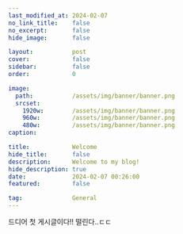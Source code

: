 ```yaml
---
last_modified_at: 2024-02-07
no_link_title:    false 
no_excerpt:       false 
hide_image:       false

layout:           post
cover:            false
sidebar:          false
order:            0

image:
  path:           /assets/img/banner/banner.png
  srcset:
    1920w:        /assets/img/banner/banner.png
    960w:         /assets/img/banner/banner.png
    480w:         /assets/img/banner/banner.png
caption:          

title:            Welcome
hide_title:       false
description:      Welcome to my blog!
hide_description: true
date:             2024-02-07 00:26:00
featured:         false

tag:              General
---
```


드디어 첫 게시글이다!!
떨린다..ㄷㄷ
